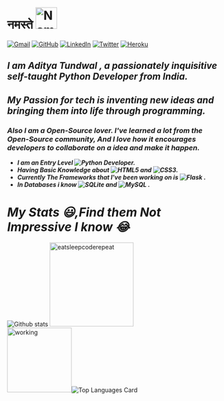 # __नमस्ते__  <img alt ="Namaste" src="https://media.giphy.com/media/42tS2cfBtj8Y/giphy.gif" width=50/>
<!--
**Adi7290/Adi7290** is a ✨ _special_ ✨ repository because its `README.md` (this file) appears on your GitHub profile.
-->

<div style="margin:auto;"><a href="mailto:adityatundwal1998@gmail.com"><img alt="Gmail" src="https://img.shields.io/badge/Gmail-D14836?style=for-the-badge&logo=gmail&logoColor=white" /></a>  <a href="https://github.com/Adi7290/"><img alt="GitHub" src="https://img.shields.io/badge/github%20-%23121011.svg?&style=for-the-badge&logo=github&logoColor=white"/></a> <a href="https://www.linkedin.com/in/adityatundwal/"><img alt="LinkedIn" src="https://img.shields.io/badge/linkedin%20-%230077B5.svg?&style=for-the-badge&logo=linkedin&logoColor=white"/></a> <a href="https://twitter.com/tundwal_aditya"><img alt="Twitter" src="https://img.shields.io/badge/@tundwal_aditya%20-%231DA1F2.svg?&style=for-the-badge&logo=Twitter&logoColor=white"/></a> <a href="#"><img alt="Heroku" src="https://img.shields.io/badge/heroku%20-%23430098.svg?&style=for-the-badge&logo=heroku&logoColor=white"/></a></div>

## **_I am <a href="https://github.com/Adi7290" style="text-decoration: none;">Aditya Tundwal</a> , a passionately inquisitive self-taught Python Developer from India._**

## **_My Passion for tech is inventing new ideas and bringing them into life through programming._** 

### **_Also I am a Open-Source lover. I've learned a lot from the Open-Source community, And I love how it encourages developers to collaborate on a idea and make it happen._**

 -  **_I am an Entry Level  <img alt="Python" src="https://img.shields.io/badge/python%20-%2314354C.svg?&style=for-the-badge&logo=python&logoColor=white"/>  Developer._**
- **_Having Basic Knowledge about <img alt="HTML5" src="https://img.shields.io/badge/html5%20-%23E34F26.svg?&style=for-the-badge&logo=html5&logoColor=white"/> and <img alt="CSS3" src="https://img.shields.io/badge/css3%20-%231572B6.svg?&style=for-the-badge&logo=css3&logoColor=white"/>._**
- **_Currently The Frameworks  that I've been working on is <img alt="Flask" src="https://img.shields.io/badge/flask%20-%23000.svg?&style=for-the-badge&logo=flask&logoColor=white"/> ._**
- **_In Databases i know <img alt="SQLite" src ="https://img.shields.io/badge/sqlite-%2307405e.svg?&style=for-the-badge&logo=sqlite&logoColor=white"/> and <img alt="MySQL" src="https://img.shields.io/badge/mysql-%2300f.svg?&style=for-the-badge&logo=mysql&logoColor=white"/> ._** 

# **_My Stats 😃,Find them Not Impressive I know 😂_**



![Github stats](https://github-readme-stats.vercel.app/api?username=adi7290&theme=radical&show_icons=true&count_private=true) <img src="https://media.giphy.com/media/USV0ym3bVWQJJmNu3N/giphy.gif" alt="eatsleepcoderepeat" width=195><br>
<img src="https://media.giphy.com/media/jRf5fsn8G6YaogAWxn/giphy.gif" alt="working" height="150">![Top Languages Card](https://github-readme-stats.vercel.app/api/top-langs/?username=adi7290&theme=radical&layout=default&card_width=550)



